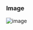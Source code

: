 ### Image
![image](https://github.com/josileudo/happyBirthdayApp/assets/48743781/6d728ccf-ab90-442e-9cb0-7ac810b6a6e9)
